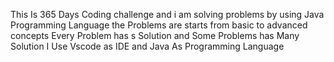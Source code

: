 This Is 365 Days Coding challenge and i am solving problems by using Java Programming Language 
the Problems are starts from basic to advanced concepts
Every Problem has s Solution and Some Problems has Many Solution
I Use Vscode as IDE and Java As Programming Language
